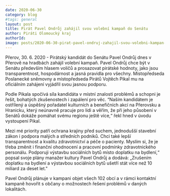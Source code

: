 ```yaml
---
date: 2020-06-30
category: blog
#tags: general
layout: post
title: Pirát Pavel Ondrůj zahájil svou volební kampaň do Senátu
author: Piráti Olomoucký kraj
authorId: 
image: posts/2020-06-30-pirat-pavel-ondruj-zahajil-svou-volebni-kampan-do-senatu.jpg  #751x422 pixelu
---
```

Přerov, 30. 6. 2020 - Pirátský kandidát do Senátu Pavel Ondrůj dnes v Přerově na hradbách zahájil volební kampaň. Pavel Ondrůj chce být v Senátu především hlasem voličů a prosazovat pirátské hodnoty, jako jsou transparentnost, hospodárnost a jasná pravidla pro všechny. Místopředseda Poslanecké sněmovny a místopředseda Pirátů Vojtěch Pikal mu na oficiálním zahájení vyjádřil svou jasnou podporu.

Podle Pikala spočívá síla kandidáta v místní znalosti problémů a schopni je řešit, bohatých zkušenostech i zapálení pro věc. “Naším kandidátem je ostřílený a úspěšný pořadatel kulturních a benefičních akcí na Přerovsku a Hranicku, který neúnavně pracuje pro lidi a věřím, že při jeho působení v Senátů dokáže pomáhat svému regionu ještě více,“ řekl hned v úvodu vystoupení Pikal.

Mezi mé priority patří ochrana krajiny před suchem, jednodušší stavební zákon i podpora malých a středních podniků. Chci také lepší transparentnost a kvalitu zdravotnictví a péče o pacienty. Myslím si, že je třeba změnit i finanční ohodnocení a pracovní podmínky zdravotnického personálu. Podporuji výstavbu sociálních bytů místo doplatku na bydlení,“ popsal svoje plány manažer kultury Pavel Ondrůj a dodává: „Zrušením doplatku na bydlení a výstavbou sociálních bytů ušetří stát více než 10 miliard za deset let."

Pavel Ondrůj plánuje v kampani objet všech 102 obcí a v rámci kontaktní kampaně hovořit s občany o možnostech řešení problémů v daných lokalitách.